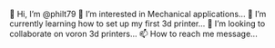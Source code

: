 👋 Hi, I’m @philt79
👀 I’m interested in Mechanical applications...
🌱 I’m currently learning how to set up my first 3d printer...
💞️ I’m looking to collaborate on voron 3d printers...
📫 How to reach me message...

<!---
philt79/philt79 is a ✨ special ✨ repository because its `README.md` (this file) appears on your GitHub profile.
You can click the Preview link to take a look at your changes.
--->

